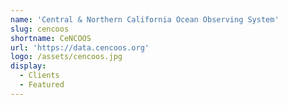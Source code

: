 ```yaml
---
name: 'Central & Northern California Ocean Observing System'
slug: cencoos
shortname: CeNCOOS
url: 'https://data.cencoos.org'
logo: /assets/cencoos.jpg
display:
  - Clients
  - Featured
---
```

